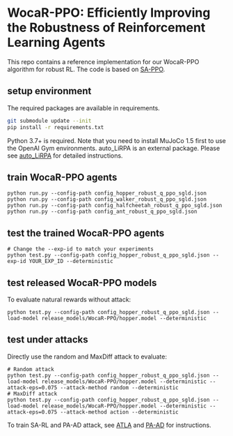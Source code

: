 # WocaR-PPO: Efficiently Improving the Robustness of Reinforcement Learning Agents
This repo contains a reference implementation for our WocaR-PPO algorithm for robust RL.
The code is based on [SA-PPO](https://github.com/huanzhang12/SA_PPO).

## setup environment
The required packages are available in requirements.

```bash
git submodule update --init
pip install -r requirements.txt
```

Python 3.7+ is required. Note that you need to install MuJoCo 1.5 first to use the OpenAI Gym environments. 
auto_LiRPA is an external package. Please see [auto_LiRPA](https://github.com/KaidiXu/auto_LiRPA) for detailed instructions.

## train WocaR-PPO agents
```
python run.py --config-path config_hopper_robust_q_ppo_sgld.json 
python run.py --config-path config_walker_robust_q_ppo_sgld.json 
python run.py --config-path config_halfcheetah_robust_q_ppo_sgld.json 
python run.py --config-path config_ant_robust_q_ppo_sgld.json 
```
## test the trained WocaR-PPO agents
```
# Change the --exp-id to match your experiments
python test.py --config-path config_hopper_robust_q_ppo_sgld.json --exp-id YOUR_EXP_ID --deterministic
```

## test released WocaR-PPO models

To evaluate natural rewards without attack:
```
python test.py --config-path config_hopper_robust_q_ppo_sgld.json --load-model release_models/WocaR-PPO/hopper.model --deterministic 
```

## test under attacks

Directly use the random and MaxDiff attack to evaluate:
```
# Random attack
python test.py --config-path config_hopper_robust_q_ppo_sgld.json --load-model release_models/WocaR-PPO/hopper.model --deterministic --attack-eps=0.075 --attack-method random --deterministic
# MaxDiff attack
python test.py --config-path config_hopper_robust_q_ppo_sgld.json --load-model release_models/WocaR-PPO/hopper.model --deterministic --attack-eps=0.075 --attack-method action --deterministic
```

To train SA-RL and PA-AD attack, see [ATLA](https://github.com/huanzhang12/ATLA_robust_RL) and [PA-AD](https://arxiv.org/abs/2106.05087) for instructions.